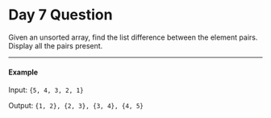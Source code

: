# Day 7 Question


Given an unsorted array, find the list difference between the element pairs. Display all the pairs present.

---

#### Example

Input: `{5, 4, 3, 2, 1}`

Output: `{1, 2}, {2, 3}, {3, 4}, {4, 5}`


